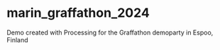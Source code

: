 # marin_graffathon_2024
 Demo created with Processing for the Graffathon demoparty in Espoo, Finland
